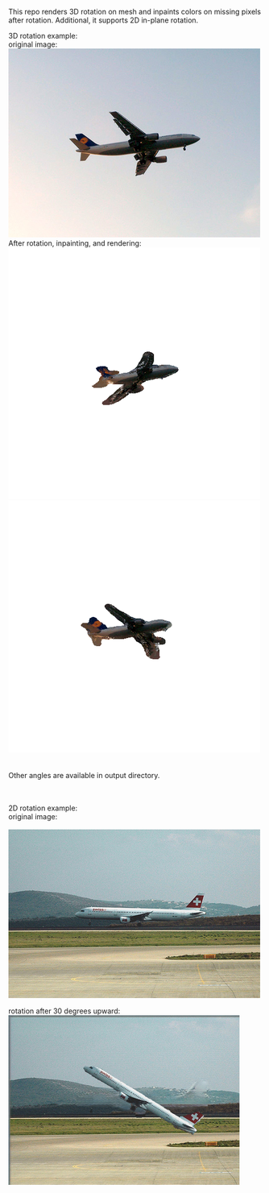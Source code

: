 This repo renders 3D rotation on mesh and inpaints colors on missing pixels after rotation. Additional, it supports 2D in-plane rotation. 

3D rotation example:<br/>
original image: <br/>
![picture](materials/original_image.png) <br/>
After rotation, inpainting, and rendering:<br/>
![picture](output/view_12.png)
![picture](output/view_18.png)
<br/><br/><br/>
Other angles are available in output directory.
<br/><br/><br/>

2D rotation example:<br/>
original image: <br/>
<br/>
![picture](materials/2008_001971_rgb.png)<br/>

rotation after 30 degrees upward:<br/>
![picture](output/rotation_330.png)
